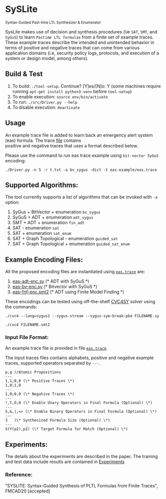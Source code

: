 # SySLite 
<sub>Syntax-Guided Past-time LTL Synthesizer & Enumerator</sub>

SysLite makes use of decision and synthesis procedures (\ie `SAT`, `SMT`, and `SyGuS`) to learn `Pastime LTL formulas` from a finite set of example traces. These example traces describe the intended and unintended behavior in terms of positive and negative traces that can come from various application domains (i.e, security policy logs, protocols, and execution of a system or design model, among others). 
 
## Build & Test

1. To build: `./tool-setup`. 
Continue? [Y]es/[N]o: Y 
(some machines require running `apt-get install python3-venv` before `tool-setup`)
2. To enable execution: `source env/bin/activate`
3. To run: `./src/Driver.py --help`
4. To disable execution: `deactivate`

## Usage

An example trace file is added to learn back an emergency alert system (eas) formula. 
The trace [file](https://github.com/CLC-UIowa/SySLite/tree/master/eas-example) contains  
positive and negative traces that uses a format described below.

Please use the command to run eas trace example using `bit-vector SyGuS` encoding:

`./Driver.py -n 5 -r t.txt -a bv_sygus -dict -t eas-example/eas.trace`

## Supported Algorithms:
The tool currently supports a list of algorithms that can be invoked with `-a` option:

1. SyGus + BitVector + enumeration `bv_sygus`  
2. SyGuS + ADT + enumeration `adt_sygus` 
3. SMT + ADT + enumeration `fin_adt`
4. SAT - enumeration `sat`  
5. SAT + enumeration `sat_enum` 
6. SAT + Graph Topological - enumeration `guided_sat`  
7. SAT + Graph Topological + enumeration `guided_sat_enum`  

Example Encoding Files:
-----------------------
All the proposed encoding files are instantiated using 
[`eas.trace`](https://github.com/CLC-UIowa/SySLite/tree/master/eas-example) are:

1. [eas-adt-enc.sy](https://github.com/CLC-UIowa/SySLite/blob/master/eas-example/eas-adt-enc.sy) (\* ADT with SyGuS \*)
2. [eas-bv-enc.sy](https://github.com/CLC-UIowa/SySLite/blob/master/eas-example/eas-bv-enc.sy) (\* Bitvector with SyGuS \*)
3. [eas-fnf-enc.smt2](https://github.com/CLC-UIowa/SySLite/blob/master/eas-example/eas-fnf-enc.smt2) (\* ADT using Finite Model Finding \*) 

These encodings can be tested using off-the-shelf [CVC4SY](https://github.com/CLC-UIowa/SySLite/blob/master/resources/cvc4) solver using the commands:

`./cvc4 --lang=sygus2 --sygus-stream --sygus-sym-break-pbe FILENAME.sy`

`./cvc4 FILENAME.smt2`

### Input File Format:
An example trace file is provided in file [`eas.trace`](https://github.com/CLC-UIowa/SySLite/tree/master/eas-example).

The input traces files contains alphabets, positive and negative example traces, supported operators 
separated by `---`. 
```
p,q	//Atomic Propositions
---
1,1;0,0	(\* Positive Traces \*)
1,0;1,0
---
1,0;0,0	(\* Negative Traces \*)
---
!,Y,O,H	(\* Enable Unary Operators in Final Formula (Optional) \*)
---
S,&,|,=> (\* Enable Binary Operators in Final Formula (Optional) \*)
---
3	(\* Synthesized Formula Size (Optional) \*)
---
S(Y(p2),p2)	(\* Target Formula for Match (Optional) \*)
```

## Experiments:

The details about the experiments are described in the paper. 
The training and test data include results are contained in [Experiments](https://github.com/CLC-UIowa/SySLite/tree/master/experiments)

### Reference:

"SYSLITE: Syntax-Guided Synthesis of PLTL Formulas from Finite Traces", FMCAD20 [accepted]



